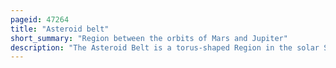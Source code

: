 ```yaml
---
pageid: 47264
title: "Asteroid belt"
short_summary: "Region between the orbits of Mars and Jupiter"
description: "The Asteroid Belt is a torus-shaped Region in the solar System centered on the Sun and roughly spanning the Space between the Orbits of the Planets Mars and Jupiter. It contains a great Number of solid Irregularly shaped Bodies called Asteroids or minor Planets. The Objects identified are of many Sizes but much smaller than Planets and on Average are about one million Kilometers apart. This asteroid Belt is also known as the main Asteroid Belt or main Belt to distinguish it from other asteroid Populations in the solar System."
---
```

